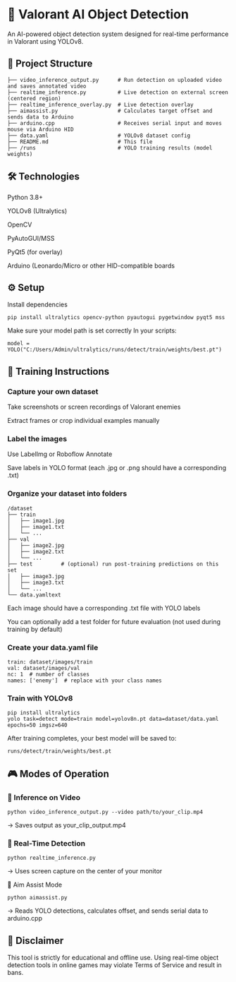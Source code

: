 # 🧠 Valorant AI Object Detection
An AI-powered object detection system designed for real-time performance in Valorant using YOLOv8.

## 📂 Project Structure
```text
├── video_inference_output.py      # Run detection on uploaded video and saves annotated video
├── realtime_inference.py          # Live detection on external screen (centered region)
├── realtime_inference_overlay.py  # Live detection overlay
├── aimassist.py                   # Calculates target offset and sends data to Arduino
├── arduino.cpp                    # Receives serial input and moves mouse via Arduino HID
├── data.yaml                      # YOLOv8 dataset config
├── README.md                      # This file
├── /runs                          # YOLO training results (model weights)
``` 

## 🛠️ Technologies
Python 3.8+

YOLOv8 (Ultralytics)

OpenCV

PyAutoGUI/MSS

PyQt5 (for overlay)

Arduino (Leonardo/Micro or other HID-compatible boards

## ⚙️ Setup
Install dependencies
```text
pip install ultralytics opencv-python pyautogui pygetwindow pyqt5 mss
``` 

Make sure your model path is set correctly
In your scripts:
```text
model = YOLO("C:/Users/Admin/ultralytics/runs/detect/train/weights/best.pt")
```

## 🧪 Training Instructions
### Capture your own dataset

Take screenshots or screen recordings of Valorant enemies

Extract frames or crop individual examples manually

### Label the images

Use LabelImg or Roboflow Annotate

Save labels in YOLO format (each .jpg or .png should have a corresponding .txt)

### Organize your dataset into folders
```text
/dataset
├── train
│   ├── image1.jpg
│   ├── image1.txt
│   └── ...
├── val
│   ├── image2.jpg
│   ├── image2.txt
│   └── ...
├── test         # (optional) run post-training predictions on this set
│   ├── image3.jpg
│   ├── image3.txt
│   └── ...
└── data.yamltext
```
Each image should have a corresponding .txt file with YOLO labels

You can optionally add a test folder for future evaluation (not used during training by default)

### Create your data.yaml file
```text
train: dataset/images/train
val: dataset/images/val
nc: 1  # number of classes
names: ['enemy']  # replace with your class names
```
### Train with YOLOv8
```text
pip install ultralytics
yolo task=detect mode=train model=yolov8n.pt data=dataset/data.yaml epochs=50 imgsz=640
```

After training completes, your best model will be saved to:
```text
runs/detect/train/weights/best.pt
```

## 🎮 Modes of Operation

### 🎥 Inference on Video
```text
python video_inference_output.py --video path/to/your_clip.mp4
```
→ Saves output as your_clip_output.mp4

### 🔴 Real-Time Detection
```text
python realtime_inference.py
```
→ Uses screen capture on the center of your monitor

🎯 Aim Assist Mode
```text
python aimassist.py
```
→ Reads YOLO detections, calculates offset, and sends serial data to arduino.cpp

## 🚨 Disclaimer
This tool is strictly for educational and offline use.
Using real-time object detection tools in online games may violate Terms of Service and result in bans.

